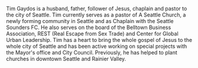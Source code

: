 ﻿---
name: Tim Gaydos
description: Pastor, Seattle Church
picture: tim_gaydos.png
twitter: handle
---

Tim Gaydos is a husband, father, follower of Jesus, chaplain and pastor to the city of Seattle. Tim currently serves as a pastor of A Seattle Church, a newly forming community in Seattle and as Chaplain with the Seattle Sounders FC. He also serves on the board of the Belltown Business Association, REST (Real Escape from Sex Trade) and Center for Global Urban Leadership. Tim has a heart to bring the whole gospel of Jesus to the whole city of Seattle and has been active working on special projects with the Mayor's office and City Council. Previously, he has helped to plant churches in downtown Seattle and Rainier Valley.
